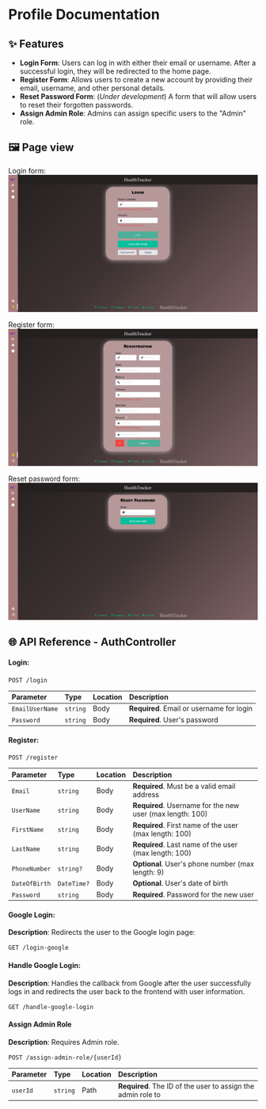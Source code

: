 # Profile Documentation

## ✨ Features

- **Login Form**: Users can log in with either their email or username. After a successful login, they will be redirected to the home page.
- **Register Form**: Allows users to create a new account by providing their email, username, and other personal details.
- **Reset Password Form**: (*Under development*) A form that will allow users to reset their forgotten passwords.
- **Assign Admin Role**: Admins can assign specific users to the "Admin" role.

## 🖼️ Page view

Login form:
![Login form](images/login-form.png)

Register form:
![Register form](images/register-form.png)

Reset password form:
![Reset password form](images/reset-password-form.png)

## 🌐 API Reference - AuthController

#### Login:

```http
POST /login
```

| Parameter | Type     | Location | Description                |
| :-------- | :------- |:---------| :------------------------- |
| `EmailUserName` | `string` | Body |**Required**. Email or username for login |
| `Password` | `string` | Body |**Required**. User's password |

#### Register:

```http
POST /register
```

| Parameter | Type     | Location | Description                       |
| :-------- | :------- |:---------| :-------------------------------- |
| `Email`   | `string` | Body | **Required**. Must be a valid email address |
| `UserName`| `string` | Body | **Required**. Username for the new user (max length: 100) |
| `FirstName`| `string`| Body | **Required**. First name of the user (max length: 100) |
| `LastName`| `string` | Body | **Required**. Last name of the user (max length: 100) |
| `PhoneNumber`| `string?`| Body | **Optional**. User's phone number (max length: 9) |
| `DateOfBirth`| `DateTime?`| Body | **Optional**. User's date of birth |
| `Password` | `string`| Body | **Required**. Password for the new user |

#### Google Login: 

**Description**: Redirects the user to the Google login page:

```http
GET /login-google
````

#### Handle Google Login:

**Description**: Handles the callback from Google after the user successfully logs in and redirects the user back to the frontend with user information.

```http
GET /handle-google-login
````

#### Assign Admin Role

**Description**: Requires Admin role.

```http
POST /assign-admin-role/{userId}
```

| Parameter | Type     | Location | Description                |
| :-------- | :------- |:---------| :------------------------- |
| `userId` | `string` | Path |**Required**. The ID of the user to assign the admin role to |
